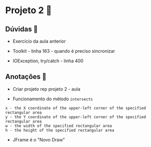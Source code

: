 #  Projeto 2 🦋

## Dúvidas 🌱 

- Exercício da aula anterior

- Toolkit - linha 163 - quando é preciso sincronizar

- IOException, try/catch - linha 400

## Anotações 🌱 

- Criar projeto rep projeto 2 - aula

- Funcionamento do método `intersects`
```
x - the X coordinate of the upper-left corner of the specified rectangular area
y - the Y coordinate of the upper-left corner of the specified rectangular area
w - the width of the specified rectangular area
h - the height of the specified rectangular area
```

- JFrame é o "Novo Draw"
